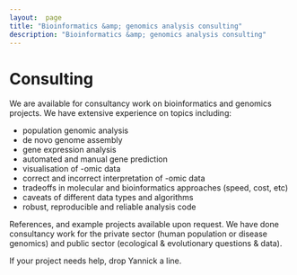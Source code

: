 ```yaml
---
layout:  page
title: "Bioinformatics &amp; genomics analysis consulting"
description: "Bioinformatics &amp; genomics analysis consulting"
---
```


# Consulting

We are available for consultancy work on bioinformatics and genomics projects. We have extensive experience on topics including:

 - population genomic analysis
 - de novo genome assembly
 - gene expression analysis
 - automated and manual gene prediction
 - visualisation of -omic data
 - correct and incorrect interpretation of -omic data
 - tradeoffs in molecular and bioinformatics approaches (speed, cost, etc)
 - caveats of different data types and algorithms
 - robust, reproducible and reliable analysis code

References, and example projects available upon request. We have done consultancy work for the private sector (human population or disease genomics) and public sector (ecological & evolutionary questions & data).

If your project needs help, drop Yannick a line.
